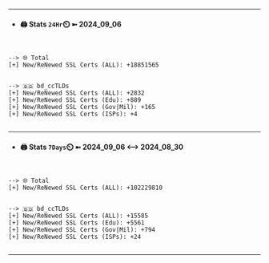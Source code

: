 

---
- #### 🖨️ **Stats** `24Hr`⏲️ ➼ 2024_09_06
```console


--> 🌐 Total
[+] New/ReNewed SSL Certs (ALL): +18851565


--> 🇧🇩 bd_ccTLDs
[+] New/ReNewed SSL Certs (ALL): +2832
[+] New/ReNewed SSL Certs (Edu): +889
[+] New/ReNewed SSL Certs (Gov|Mil): +165
[+] New/ReNewed SSL Certs (ISPs): +4


```

---
- #### 🖨️ **Stats** `7Days`⏲️ ➼ 2024_09_06 <--> 2024_08_30
```console


--> 🌐 Total
[+] New/ReNewed SSL Certs (ALL): +102229810


--> 🇧🇩 bd_ccTLDs
[+] New/ReNewed SSL Certs (ALL): +15585
[+] New/ReNewed SSL Certs (Edu): +5561
[+] New/ReNewed SSL Certs (Gov|Mil): +794
[+] New/ReNewed SSL Certs (ISPs): +24


```

---

